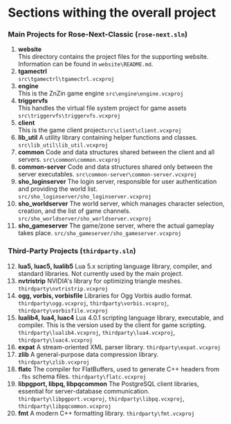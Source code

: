 <!-- 
⚠️ **IMPORTANT NOTICE — DO NOT MODIFY THIS SECTION** ⚠️

**Be thorough. Be accurate. Think through every process carefully. Mistakes must be avoided at all costs.**

This section is **critical** for proper function and reference. **Never change, move, or delete this section.**  
Any edits here may cause significant errors or loss of data integrity.

**END OF NOTICE**
-->
# Sections withing the overall project

### Main Projects for Rose-Next-Classic (`rose-next.sln`)

1. **website**  
   This directory contains the project files for the supporting website. Information can be found in `website\README.md`.
2. **tgamectrl**  
   `src\tgamectrl\tgamectrl.vcxproj`
3. **engine**  
   This is the ZnZin game engine `src\engine\engine.vcxproj`
4. **triggervfs**  
   This handles the virtual file system project for game assets `src\triggervfs\triggervfs.vcxproj`
5. **client**  
   This is the game client project`src\client\client.vcxproj`
6. **lib_util**
   A utility library containing helper functions and classes. `src\lib_util\lib_util.vcxproj`
7. **common**
   Code and data structures shared between the client and all servers. `src\common\common.vcxproj`
8. **common-server**
   Code and data structures shared only between the server executables. `src\common-server\common-server.vcxproj`
9. **sho_loginserver**
    The login server, responsible for user authentication and providing the world list. `src/sho_loginserver/sho_loginserver.vcxproj`
10. **sho_worldserver**
    The world server, which manages character selection, creation, and the list of game channels. `src/sho_worldserver/sho_worldserver.vcxproj`
11. **sho_gameserver**
    The game/zone server, where the actual gameplay takes place. `src/sho_gameserver/sho_gameserver.vcxproj`

### Third-Party Projects (`thirdparty.sln`)

12. **lua5, luac5, lualib5**
    Lua 5.x scripting language library, compiler, and standard libraries. Not currently used by the main project.
13. **nvtristrip**
    NVIDIA's library for optimizing triangle meshes. `thirdparty\nvtristrip.vcxproj`
14. **ogg, vorbis, vorbisfile**
    Libraries for Ogg Vorbis audio format. `thirdparty\ogg.vcxproj`, `thirdparty\vorbis.vcxproj`, `thirdparty\vorbisfile.vcxproj`
15. **lualib4, lua4, luac4**
    Lua 4.0.1 scripting language library, executable, and compiler. This is the version used by the client for game scripting. `thirdparty\lualib4.vcxproj`, `thirdparty\lua4.vcxproj`, `thirdparty\luac4.vcxproj`
16. **expat**
    A stream-oriented XML parser library. `thirdparty\expat.vcxproj`
17. **zlib**
    A general-purpose data compression library. `thirdparty\zlib.vcxproj`
18. **flatc**
    The compiler for FlatBuffers, used to generate C++ headers from `.fbs` schema files. `thirdparty\flatc.vcxproj`
19. **libpgport, libpq, libpqcommon**
    The PostgreSQL client libraries, essential for server-database communication. `thirdparty\libpgport.vcxproj`, `thirdparty\libpq.vcxproj`, `thirdparty\libpqcommon.vcxproj`
20. **fmt**
    A modern C++ formatting library. `thirdparty\fmt.vcxproj`
